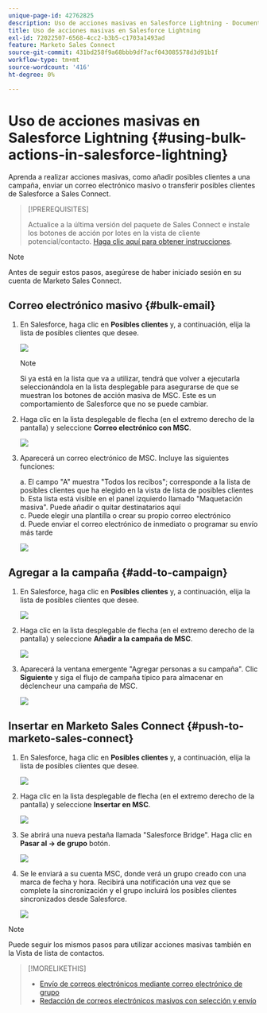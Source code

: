 ```yaml
---
unique-page-id: 42762825
description: Uso de acciones masivas en Salesforce Lightning - Documentos de Marketo - Documentación del producto
title: Uso de acciones masivas en Salesforce Lightning
exl-id: 72022507-6568-4cc2-b3b5-c1703a1493ad
feature: Marketo Sales Connect
source-git-commit: 431bd258f9a68bbb9df7acf043085578d3d91b1f
workflow-type: tm+mt
source-wordcount: '416'
ht-degree: 0%

---
```


# Uso de acciones masivas en Salesforce Lightning {#using-bulk-actions-in-salesforce-lightning}

Aprenda a realizar acciones masivas, como añadir posibles clientes a una campaña, enviar un correo electrónico masivo o transferir posibles clientes de Salesforce a Sales Connect.

>[!PREREQUISITES]
>
>Actualice a la última versión del paquete de Sales Connect e instale los botones de acción por lotes en la vista de cliente potencial/contacto. [Haga clic aquí para obtener instrucciones](https://s3.amazonaws.com/tout-user-store/salesforce/assets/SF+Guide+for+Lightning.pdf).

>[!NOTE]
>
>Antes de seguir estos pasos, asegúrese de haber iniciado sesión en su cuenta de Marketo Sales Connect.

## Correo electrónico masivo {#bulk-email}

1. En Salesforce, haga clic en **Posibles clientes** y, a continuación, elija la lista de posibles clientes que desee.

   ![](assets/one-6.png)

   >[!NOTE]
   >
   >Si ya está en la lista que va a utilizar, tendrá que volver a ejecutarla seleccionándola en la lista desplegable para asegurarse de que se muestran los botones de acción masiva de MSC. Este es un comportamiento de Salesforce que no se puede cambiar.

1. Haga clic en la lista desplegable de flecha (en el extremo derecho de la pantalla) y seleccione **Correo electrónico con MSC**.

   ![](assets/two-6.png)

1. Aparecerá un correo electrónico de MSC. Incluye las siguientes funciones:

   a. El campo &quot;A&quot; muestra &quot;Todos los recibos&quot;; corresponde a la lista de posibles clientes que ha elegido en la vista de lista de posibles clientes\
   b. Esta lista está visible en el panel izquierdo llamado &quot;Maquetación masiva&quot;. Puede añadir o quitar destinatarios aquí\
   c. Puede elegir una plantilla o crear su propio correo electrónico\
   d. Puede enviar el correo electrónico de inmediato o programar su envío más tarde

   ![](assets/three-5.png)

## Agregar a la campaña  {#add-to-campaign}

1. En Salesforce, haga clic en **Posibles clientes** y, a continuación, elija la lista de posibles clientes que desee.

   ![](assets/four-4.png)

1. Haga clic en la lista desplegable de flecha (en el extremo derecho de la pantalla) y seleccione **Añadir a la campaña de MSC**.

   ![](assets/five-4.png)

1. Aparecerá la ventana emergente &quot;Agregar personas a su campaña&quot;. Clic **Siguiente** y siga el flujo de campaña típico para almacenar en déclencheur una campaña de MSC.

   ![](assets/six-1.png)

## Insertar en Marketo Sales Connect {#push-to-marketo-sales-connect}

1. En Salesforce, haga clic en **Posibles clientes** y, a continuación, elija la lista de posibles clientes que desee.

   ![](assets/seven-2.png)

1. Haga clic en la lista desplegable de flecha (en el extremo derecho de la pantalla) y seleccione **Insertar en MSC**.

   ![](assets/eight-2.png)

1. Se abrirá una nueva pestaña llamada &quot;Salesforce Bridge&quot;. Haga clic en **Pasar al → de grupo** botón.

   ![](assets/nine-2.png)

1. Se le enviará a su cuenta MSC, donde verá un grupo creado con una marca de fecha y hora. Recibirá una notificación una vez que se complete la sincronización y el grupo incluirá los posibles clientes sincronizados desde Salesforce.

   ![](assets/ten-1.png)

>[!NOTE]
>
>Puede seguir los mismos pasos para utilizar acciones masivas también en la Vista de lista de contactos.

>[!MORELIKETHIS]
>
>* [Envío de correos electrónicos mediante correo electrónico de grupo](/help/marketo/product-docs/marketo-sales-connect/email/using-the-compose-window/sending-emails-via-group-email.md)
>* [Redacción de correos electrónicos masivos con selección y envío](/help/marketo/product-docs/marketo-sales-connect/email/using-the-compose-window/composing-bulk-emails-with-select-and-send.md#sending-emails)
